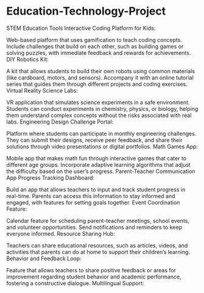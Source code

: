 # Education-Technology-Project
STEM Education Tools
Interactive Coding Platform for Kids:

Web-based platform that uses gamification to teach coding concepts. Include challenges that build on each other, such as building games or solving puzzles, with immediate feedback and rewards for achievements.
DIY Robotics Kit:

A kit that allows students to build their own robots using common materials (like cardboard, motors, and sensors). Accompany it with an online tutorial series that guides them through different projects and coding exercises.
Virtual Reality Science Labs:

VR application that simulates science experiments in a safe environment. Students can conduct experiments in chemistry, physics, or biology, helping them understand complex concepts without the risks associated with real labs.
Engineering Design Challenge Portal:

Platform where students can participate in monthly engineering challenges. They can submit their designs, receive peer feedback, and share their solutions through video presentations or digital portfolios.
Math Games App:

Mobile app that makes math fun through interactive games that cater to different age groups. Incorporate adaptive learning algorithms that adjust the difficulty based on the user’s progress.
Parent-Teacher Communication App
Progress Tracking Dashboard:

Build an app that allows teachers to input and track student progress in real-time. Parents can access this information to stay informed and engaged, with features for setting goals together.
Event Coordination Feature:

Calendar feature for scheduling parent-teacher meetings, school events, and volunteer opportunities. Send notifications and reminders to keep everyone informed.
Resource Sharing Hub:

Teachers can share educational resources, such as articles, videos, and activities that parents can do at home to support their children’s learning.
Behavior and Feedback Loop:

Feature that allows teachers to share positive feedback or areas for improvement regarding student behavior and academic performance, fostering a constructive dialogue.
Multilingual Support:
